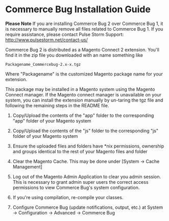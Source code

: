 Commerce Bug Installation Guide
==================================================
**Please Note** If you are installing Commerce Bug 2 over Commerce Bug 1, it is necessary to manually remove all files related to Commerce Bug 1.  If you require assistance, please contact Pulse Storm Support: http://www.pulsestorm.net/contact-us/


Commerce Bug 2 is distributed as a Magento Connect 2 extension.  You'll find it in the zip file you downloaded with an name something like

    Packagename_Commercebug-2.x-x.tgz
    
Where "Packagename" is the customized Magento package name for your extension.   

This package may be installed in a Magento system using the Magento Connect manager.  If the Magento connect manager is unavailable on your system, you can install the extension manually by un-taring the tgz file and following the remaining steps in the README file. 

1. Copy/Upload the contents of the "app" folder to the corresponding "app" folder of your Magento system

2. Copy/Upload the contents of the "js" folder to the corresponding "js" folder of your Magento system

3. Ensure the uploaded files and folders have *nix permissions, ownership and groups identical to the rest of your Magento files and folder

4. Clear the Magento Cache.  This may be done under [System -&gt; Cache Management]

5. Log out of the Magento Admin Application to clear you admin session.  This is necessary to grant admin super users the correct access permissions to view Commerce Bug's system configuration.

6. If you're using compilation, re-compile your classes.

7. Configure Commerce Bug (update notifications, output, etc.) at System -&gt; Configuration -&gt; Advanced -&gt; Commerce Bug